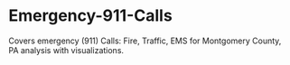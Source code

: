 # Emergency-911-Calls
Covers emergency (911) Calls: Fire, Traffic, EMS for Montgomery County, PA analysis with visualizations.
